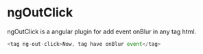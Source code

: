# ngOutClick
ngOutClick is a angular plugin for add event onBlur in any tag html.

```js
<tag ng-out-click>Now, tag have onBlur event</tag>
```
